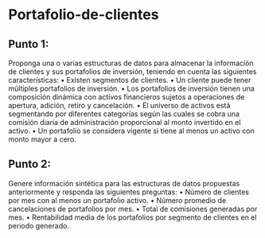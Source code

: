 # Portafolio-de-clientes

## Punto 1:
Proponga una o varias estructuras de datos para almacenar la información de clientes y sus portafolios de inversión, 
teniendo en cuenta las siguientes características: 
• Existen segmentos de clientes.
• Un cliente puede tener múltiples portafolios de inversión.
• Los portafolios de inversión tienen una composición dinámica con activos financieros sujetos a operaciones de apertura, adición, retiro y cancelación.
• El universo de activos está segmentando por diferentes categorías según las cuales se cobra una comisión diaria de administración proporcional al monto invertido en el activo. 
• Un portafolio se considera vigente si tiene al menos un activo con monto mayor a cero.

## Punto 2:
Genere información sintética para las estructuras de datos propuestas anteriormente y responda las siguientes 
preguntas: 
• Número de clientes por mes con al menos un portafolio activo.
• Número promedio de cancelaciones de portafolios por mes.
• Total de comisiones generadas por mes.
• Rentabilidad media de los portafolios por segmento de clientes en el periodo generado.
